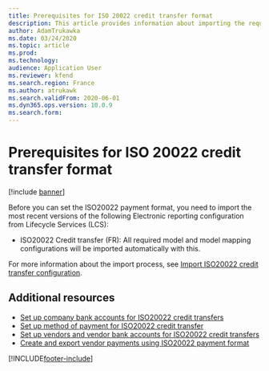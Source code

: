 ```yaml
---
title: Prerequisites for ISO 20022 credit transfer format
description: This article provides information about importing the requirements needed to set the ISO20022 (FR) (pain.001) payment format.
author: AdamTrukawka
ms.date: 03/24/2020
ms.topic: article
ms.prod: 
ms.technology: 
audience: Application User
ms.reviewer: kfend
ms.search.region: France
ms.author: atrukawk
ms.search.validFrom: 2020-06-01
ms.dyn365.ops.version: 10.0.9
ms.search.form: 
---
```


# Prerequisites for ISO 20022 credit transfer format

[!include [banner](../includes/banner.md)]


Before you can set the ISO20022 payment format, you need to import the most recent versions of the following Electronic reporting configuration from Lifecycle Services (LCS):

- ISO20022 Credit transfer (FR): All required model and model mapping configurations will be imported automatically with this.

For more information about the import process, see [Import ISO20022 credit transfer configuration](tasks/import-iso20022-credit-transfer-configuration.md).

## Additional resources

- [Set up company bank accounts for ISO20022 credit transfers](tasks/set-up-company-bank-accounts-iso20022-credit-transfers.md)
- [Set up method of payment for ISO20022 credit transfer](tasks/set-up-method-payment-iso20022-credit-transfer.md)
- [Set up vendors and vendor bank accounts for ISO20022 credit transfers](tasks/set-up-vendor-iso20022-credit-transfers.md)
- [Create and export vendor payments using ISO20022 payment format](tasks/create-export-vendor-payments-iso20022-payment-format.md)


[!INCLUDE[footer-include](../../includes/footer-banner.md)]
